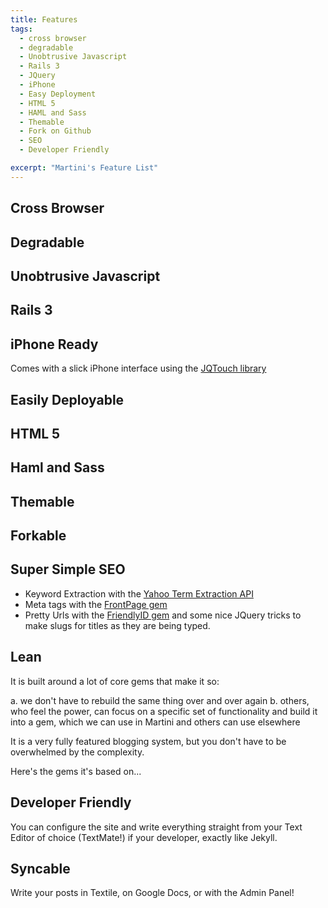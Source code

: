 ```yaml
---
title: Features
tags:
  - cross browser
  - degradable
  - Unobtrusive Javascript
  - Rails 3
  - JQuery
  - iPhone
  - Easy Deployment
  - HTML 5
  - HAML and Sass
  - Themable
  - Fork on Github
  - SEO
  - Developer Friendly

excerpt: "Martini's Feature List"
---
```


## Cross Browser

## Degradable

## Unobtrusive Javascript

## Rails 3

## iPhone Ready

Comes with a slick iPhone interface using the [JQTouch library]()

## Easily Deployable

## HTML 5

## Haml and Sass

## Themable

## Forkable

## Super Simple SEO

- Keyword Extraction with the [Yahoo Term Extraction API](http://developer.yahoo.com/search/content/V1/termExtraction.html)
- Meta tags with the [FrontPage gem]()
- Pretty Urls with the [FriendlyID gem]() and some nice JQuery tricks to make slugs for titles as they are being typed.

## Lean

It is built around a lot of core gems that make it so:

a. we don't have to rebuild the same thing over and over again
b. others, who feel the power, can focus on a specific set of functionality and build it into a gem, which we can use in Martini and others can use elsewhere

It is a very fully featured blogging system, but you don't have to be overwhelmed by the complexity.

Here's the gems it's based on...

## Developer Friendly

You can configure the site and write everything straight from your Text Editor of choice (TextMate!) if your developer, exactly like Jekyll.

## Syncable

Write your posts in Textile, on Google Docs, or with the Admin Panel!